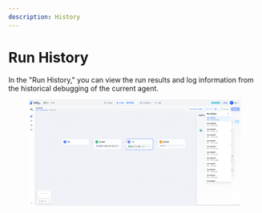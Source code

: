 ```yaml
---
description: History
---
```


# Run History

In the "Run History," you can view the run results and log information from the historical debugging of the current agent.

<figure><img src="/en/.gitbook/assets/guides/agent/debug_and_preview/history/output (3) (4).png" alt=""><figcaption></figcaption></figure>
